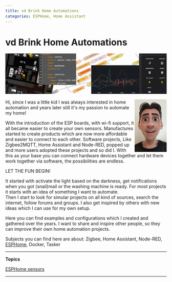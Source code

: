 ```yaml
---
title: vd Brink Home Automations
categories: ESPHome, Home Assistant
---
```

# vd Brink Home Automations

![Banner](images/banner.jpg)

<img style="float: right;" src="images/avatar.jpg" alt="me" width="100px">

Hi, since I was a little kid I was always interested in home automation and years later still it's my passion to automate my home!

With the introduction of the ESP boards, with wi-fi support, it all became easier to create your own sensors.
Manufactures started to create products which are now more affordable and easier to connect to each other. 
Software projects, Like Zigbee2MQTT, Home Assistant and Node-RED, popped up and more users adopted these projects and so did I.
With this as your base you can connect hardware devices together and let them work together via software, the possibilities are endless.

LET THE FUN BEGIN!

It started with activate the light based on the darkness, get notifications when you got (snail)mail or the washing machine is ready.
For most projects it starts with an idea of something I want to automate.\
Then I start to look for simular projects on all kind of sources, search the internet, follow forums and groups. 
I also get inspired by others with new ideas which I can use for my own setup.

Here you can find examples and configurations which I created and gathered over the years.
I want to share and inspire other people, so they can improve their own home automation projects.

Subjects you can find here are about: Zigbee, Home Assistant, Node-RED, [ESPHome](esphome/index), Docker, Tasker

----
**Topics**

[ESPHome sensors](esphome/index)

----
